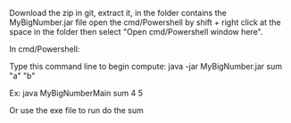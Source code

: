 Download the zip in git, extract it, in the folder contains the MyBigNumber.jar file 
open the cmd/Powershell by shift + right click 
at the space in the folder then select "Open cmd/Powershell window here".



In cmd/Powershell:

Type this command line to begin compute: java -jar MyBigNumber.jar sum "a" "b"

Ex: java MyBigNumberMain sum 4 5

Or use the exe file to run do the sum